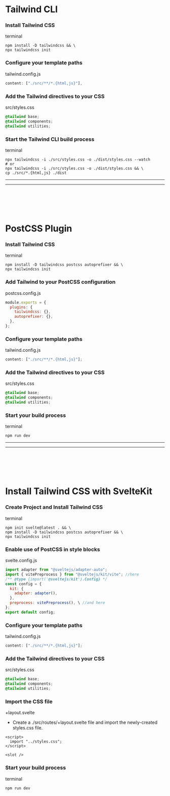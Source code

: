 # Tailwind CLI

### Install Tailwind CSS

terminal

```shell
npm install -D tailwindcss && \
npx tailwindcss init
```

### Configure your template paths

tailwind.config.js

```js
content: ["./src/**/*.{html,js}"],
```

### Add the Tailwind directives to your CSS

src/styles.css

```css
@tailwind base;
@tailwind components;
@tailwind utilities;
```

### Start the Tailwind CLI build process

terminal

```shell
npx tailwindcss -i ./src/styles.css -o ./dist/styles.css --watch
# or
npx tailwindcss -i ./src/styles.css -o ./dist/styles.css && \
cp ./src/*.{html,js} ./dist
```

<hr>
<hr>
<br>
<br>
<br>
<br>

# PostCSS Plugin

### Install Tailwind CSS

terminal

```shell
npm install -D tailwindcss postcss autoprefixer && \
npx tailwindcss init
```

### Add Tailwind to your PostCSS configuration

postcss.config.js

```js
module.exports = {
  plugins: {
    tailwindcss: {},
    autoprefixer: {},
  },
};
```

### Configure your template paths

tailwind.config.js

```js
content: ["./src/**/*.{html,js}"];
```

### Add the Tailwind directives to your CSS

src/styles.css

```css
@tailwind base;
@tailwind components;
@tailwind utilities;
```

### Start your build process

terminal

```shell
npm run dev
```

<hr>
<hr>
<br>
<br>
<br>
<br>

# Install Tailwind CSS with SvelteKit

### Create Project and Install Tailwind CSS

terminal

```shell
npm init svelte@latest . && \
npm install -D tailwindcss postcss autoprefixer && \
npx tailwindcss init
```

### Enable use of PostCSS in style blocks

svelte.config.js

```js
import adapter from "@sveltejs/adapter-auto";
import { vitePreprocess } from "@sveltejs/kit/vite"; //here
/** @type {import('@sveltejs/kit').Config} */
const config = {
  kit: {
    adapter: adapter(),
  },
  preprocess: vitePreprocess(), \ //and here
};
export default config;
```

### Configure your template paths

tailwind.config.js

```js
content: ["./src/**/*.{html,js}"];
```

### Add the Tailwind directives to your CSS

src/styles.css

```css
@tailwind base;
@tailwind components;
@tailwind utilities;
```

### Import the CSS file

+layout.svelte

- Create a ./src/routes/+layout.svelte file and import the newly-created styles.css file.

```svelte
<script>
  import "../styles.css";
</script>

<slot />
```

### Start your build process

terminal

```shell
npm run dev
```
